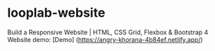 # looplab-website
Build a Responsive Website | HTML, CSS Grid, Flexbox &amp; Bootstrap 4
Website demo: [Demo] (https://angry-khorana-4b84ef.netlify.app/)

